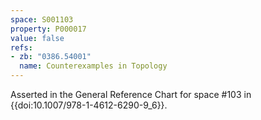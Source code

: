 ```yaml
---
space: S001103
property: P000017
value: false
refs:
- zb: "0386.54001"
  name: Counterexamples in Topology
---
```


Asserted in the General Reference Chart for space #103
in {{doi:10.1007\/978-1-4612-6290-9_6}}.
